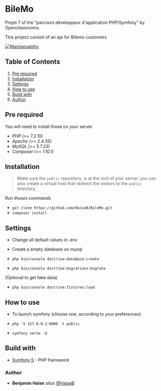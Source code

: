 # BileMo
Projet 7 of the "parcours développeur d'application PHP/Symfony" by Openclassrooms.

This project consist of an api for Bilemo customers

[![Maintainability](https://api.codeclimate.com/v1/badges/bd3f6d8f94eeff4dcee1/maintainability)](https://codeclimate.com/github/HaiseB/BileMo/maintainability)

## Table of Contents
1. [Pre required](#Pre-required)
2. [Installation](#Installation)
3. [Settings](#Settings)
4. [How to use](#How-to-use)
5. [Build with](#Build-with)
6. [Author](#Author)

## Pre required
You will need to install those on your server
- *PHP* (>= 7.2.10)
- *Apache* (>= 2.4.35)
- *MySQL* (>= 5.7.23)
- *Composer* (>= 1.10.1)

## Installation

> Make sure the `public` repository, is at the root of your server, you can also create a virtual host that redirect the visitors to the `public` directory.

_Run thoses commands_

- ``git clone https://github.com/HaiseB/BileMo.git``
- ``composer install``

## Settings

- Change all default values in .env

- Create a empty database on mysql
- ``php bin/console doctrine:database:create``
- ``php bin/console doctrine:migrations:migrate``

(Optional to get fake data)
- ``php bin/console doctrine:fixtures:load``

## How to use

- To launch symfony (choose one, according to your preferences)

- ``php -S 127.0.0.1:8000 -t public``
- ``symfony serve -d``

## Build with
- [Symfony 5](https://symfony.com/) - PHP framework

### Author
* **Benjamin Haise** _alias_ [@HaiseB](https://github.com/HaiseB)
